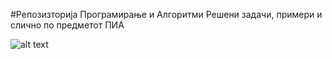 #Репозизторија Програмирање и Алгоритми 
Решени задачи, примери и слично по предметот ПИА

![alt text](https://gifimage.net/wp-content/uploads/2018/04/programming-gif-6.gif)

